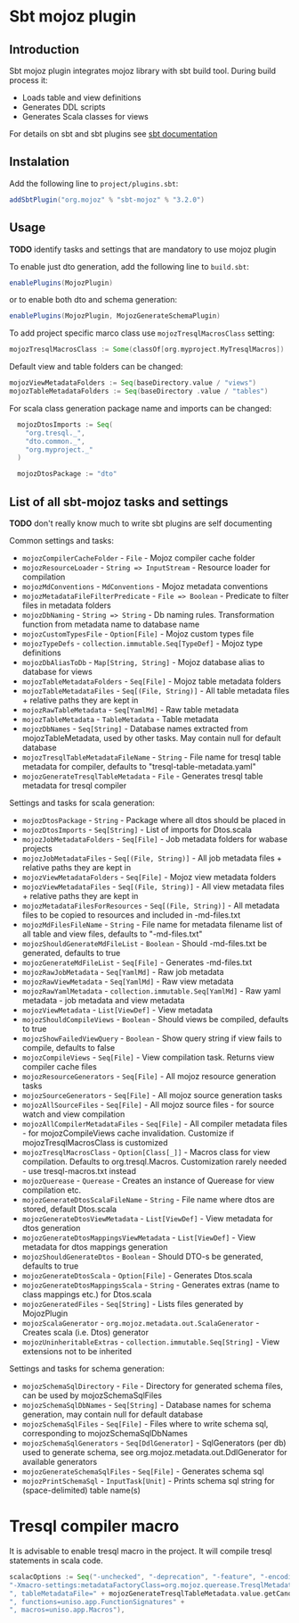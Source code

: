 # Sbt mojoz plugin

## Introduction

Sbt mojoz plugin integrates mojoz library with sbt build tool. 
During build process it: 

* Loads table and view definitions
* Generates DDL scripts
* Generates Scala classes for views

For details on sbt and sbt plugins see [sbt documentation](https://www.scala-sbt.org/1.x/docs/index.html)

## Instalation

Add the following line to `project/plugins.sbt`:

```sbt
addSbtPlugin("org.mojoz" % "sbt-mojoz" % "3.2.0")
```

## Usage

**TODO** identify tasks and settings that are mandatory to use mojoz plugin


To enable just dto generation, add the following line to `build.sbt`:

```sbt
enablePlugins(MojozPlugin)
```

or to enable both dto and schema generation:
```sbt
enablePlugins(MojozPlugin, MojozGenerateSchemaPlugin)
```

To add project specific marco class use `mojozTresqlMacrosClass` setting:

```sbt
mojozTresqlMacrosClass := Some(classOf[org.myproject.MyTresqlMacros])
```

Default view and table folders can be changed: 

```sbt
mojozViewMetadataFolders := Seq(baseDirectory.value / "views")
mojozTableMetadataFolders := Seq(baseDirectory .value / "tables")
```

For scala class generation package name and imports can be changed:

```sbt
  mojozDtosImports := Seq(
    "org.tresql._",
    "dto.common._",
    "org.myproject._"
  )

  mojozDtosPackage := "dto"
```

## List of all sbt-mojoz tasks and settings

**TODO** don't really know much to write sbt plugins are self documenting

Common settings and tasks:

* `mojozCompilerCacheFolder` - `File` - Mojoz compiler cache folder
* `mojozResourceLoader` - `String => InputStream` - Resource loader for compilation
* `mojozMdConventions` - `MdConventions` - Mojoz metadata conventions
* `mojozMetadataFileFilterPredicate` - `File => Boolean` - Predicate to filter files in metadata folders
* `mojozDbNaming` - `String => String` - Db naming rules. Transformation function from metadata name to database name
* `mojozCustomTypesFile` - `Option[File]` - Mojoz custom types file
* `mojozTypeDefs` - `collection.immutable.Seq[TypeDef]` - Mojoz type definitions
* `mojozDbAliasToDb` - `Map[String, String]` - Mojoz database alias to database for views
* `mojozTableMetadataFolders` - `Seq[File]` - Mojoz table metadata folders
* `mojozTableMetadataFiles` - `Seq[(File, String)]` - All table metadata files + relative paths they are kept in
* `mojozRawTableMetadata` - `Seq[YamlMd]` - Raw table metadata
* `mojozTableMetadata` - `TableMetadata` - Table metadata
* `mojozDbNames` - `Seq[String]` - Database names extracted from mojozTableMetadata, used by other tasks. May contain null for default database
* `mojozTresqlTableMetadataFileName` - `String` - File name for tresql table metadata for compiler, defaults to "tresql-table-metadata.yaml"
* `mojozGenerateTresqlTableMetadata` - `File` - Generates tresql table metadata for tresql compiler


Settings and tasks for scala generation:

* `mojozDtosPackage` - `String` - Package where all dtos should be placed in
* `mojozDtosImports` - `Seq[String]` - List of imports for Dtos.scala
* `mojozJobMetadataFolders` - `Seq[File]` - Job metadata folders for wabase projects
* `mojozJobMetadataFiles` - `Seq[(File, String)]` - All job metadata files + relative paths they are kept in
* `mojozViewMetadataFolders` - `Seq[File]` - Mojoz view metadata folders
* `mojozViewMetadataFiles` - `Seq[(File, String)]` - All view metadata files + relative paths they are kept in
* `mojozMetadataFilesForResources` - `Seq[(File, String)]` - All metadata files to be copied to resources and included in -md-files.txt
* `mojozMdFilesFileName` - `String` - File name for metadata filename list of all table and view files, defaults to "-md-files.txt"
* `mojozShouldGenerateMdFileList` - `Boolean` - Should -md-files.txt be generated, defaults to true
* `mojozGenerateMdFileList` - `Seq[File]` - Generates -md-files.txt
* `mojozRawJobMetadata` - `Seq[YamlMd]` - Raw job metadata
* `mojozRawViewMetadata` - `Seq[YamlMd]` - Raw view metadata
* `mojozRawYamlMetadata` - `collection.immutable.Seq[YamlMd]` - Raw yaml metadata - job metadata and view metadata
* `mojozViewMetadata` - `List[ViewDef]` - View metadata
* `mojozShouldCompileViews` - `Boolean` - Should views be compiled, defaults to true
* `mojozShowFailedViewQuery` - `Boolean` - Show query string if view fails to compile, defaults to false
* `mojozCompileViews` - `Seq[File]` - View compilation task. Returns view compiler cache files
* `mojozResourceGenerators` - `Seq[File]` - All mojoz resource generation tasks
* `mojozSourceGenerators` - `Seq[File]` - All mojoz source generation tasks
* `mojozAllSourceFiles` - `Seq[File]` - All mojoz source files - for source watch and view compilation
* `mojozAllCompilerMetadataFiles` - `Seq[File]` - All compiler metadata files - for mojozCompileViews cache invalidation. Customize if mojozTresqlMacrosClass is customized
* `mojozTresqlMacrosClass` - `Option[Class[_]]` - Macros class for view compilation. Defaults to org.tresql.Macros. Customization rarely needed - use tresql-macros.txt instead
* `mojozQuerease` - `Querease` - Creates an instance of Querease for view compilation etc.
* `mojozGenerateDtosScalaFileName` - `String` - File name where dtos are stored, default  Dtos.scala
* `mojozGenerateDtosViewMetadata` - `List[ViewDef]` - View metadata for dtos generation
* `mojozGenerateDtosMappingsViewMetadata` - `List[ViewDef]` - View metadata for dtos mappings generation
* `mojozShouldGenerateDtos` - `Boolean` - Should DTO-s be generated, defaults to true
* `mojozGenerateDtosScala` - `Option[File]` - Generates Dtos.scala
* `mojozGenerateDtosMappingsScala` - `String` - Generates extras (name to class mappings etc.) for Dtos.scala
* `mojozGeneratedFiles` - `Seq[String]` - Lists files generated by MojozPlugin
* `mojozScalaGenerator` - `org.mojoz.metadata.out.ScalaGenerator` - Creates scala (i.e. Dtos) generator
* `mojozUninheritableExtras` - `collection.immutable.Seq[String]` - View extensions not to be inherited

Settings and tasks for schema generation:

* `mojozSchemaSqlDirectory` - `File` - Directory for generated schema files, can be used by mojozSchemaSqlFiles
* `mojozSchemaSqlDbNames` - `Seq[String]` - Database names for schema generation, may contain null for default database
* `mojozSchemaSqlFiles` - `Seq[File]` - Files where to write schema sql, corresponding to mojozSchemaSqlDbNames
* `mojozSchemaSqlGenerators` - `Seq[DdlGenerator]` - SqlGenerators (per db) used to generate schema, see org.mojoz.metadata.out.DdlGenerator for available generators
* `mojozGenerateSchemaSqlFiles` - `Seq[File]` - Generates schema sql
* `mojozPrintSchemaSql` - `InputTask[Unit]` - Prints schema sql string for (space-delimited) table name(s)


# Tresql compiler macro 

It is advisable to enable tresql macro in the project. It will compile tresql statements in scala code.

```sbt
scalacOptions := Seq("-unchecked", "-deprecation", "-feature", "-encoding", "utf8",
"-Xmacro-settings:metadataFactoryClass=org.mojoz.querease.TresqlMetadataFactory" +
", tableMetadataFile=" + mojozGenerateTresqlTableMetadata.value.getCanonicalPath +
", functions=uniso.app.FunctionSignatures" +
", macros=uniso.app.Macros"),
```

